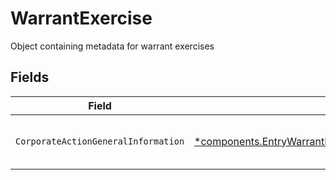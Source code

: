 # WarrantExercise

Object containing metadata for warrant exercises


## Fields

| Field                                                                                                                                                 | Type                                                                                                                                                  | Required                                                                                                                                              | Description                                                                                                                                           |
| ----------------------------------------------------------------------------------------------------------------------------------------------------- | ----------------------------------------------------------------------------------------------------------------------------------------------------- | ----------------------------------------------------------------------------------------------------------------------------------------------------- | ----------------------------------------------------------------------------------------------------------------------------------------------------- |
| `CorporateActionGeneralInformation`                                                                                                                   | [*components.EntryWarrantExerciseCorporateActionGeneralInformation](../../models/components/entrywarrantexercisecorporateactiongeneralinformation.md) | :heavy_minus_sign:                                                                                                                                    | Common fields for corporate actions                                                                                                                   |